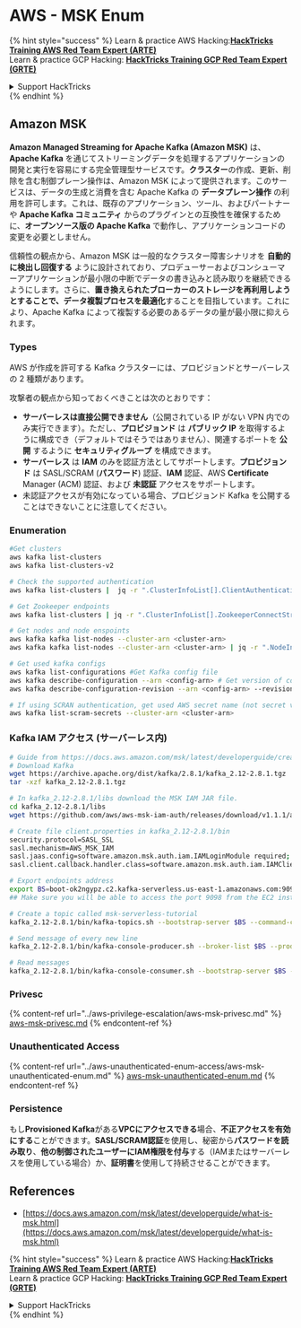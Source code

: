# AWS - MSK Enum

{% hint style="success" %}
Learn & practice AWS Hacking:<img src="../../../.gitbook/assets/image (1) (1) (1) (1).png" alt="" data-size="line">[**HackTricks Training AWS Red Team Expert (ARTE)**](https://training.hacktricks.xyz/courses/arte)<img src="../../../.gitbook/assets/image (1) (1) (1) (1).png" alt="" data-size="line">\
Learn & practice GCP Hacking: <img src="../../../.gitbook/assets/image (2) (1).png" alt="" data-size="line">[**HackTricks Training GCP Red Team Expert (GRTE)**<img src="../../../.gitbook/assets/image (2) (1).png" alt="" data-size="line">](https://training.hacktricks.xyz/courses/grte)

<details>

<summary>Support HackTricks</summary>

* Check the [**subscription plans**](https://github.com/sponsors/carlospolop)!
* **Join the** 💬 [**Discord group**](https://discord.gg/hRep4RUj7f) or the [**telegram group**](https://t.me/peass) or **follow** us on **Twitter** 🐦 [**@hacktricks\_live**](https://twitter.com/hacktricks_live)**.**
* **Share hacking tricks by submitting PRs to the** [**HackTricks**](https://github.com/carlospolop/hacktricks) and [**HackTricks Cloud**](https://github.com/carlospolop/hacktricks-cloud) github repos.

</details>
{% endhint %}

## Amazon MSK

**Amazon Managed Streaming for Apache Kafka (Amazon MSK)** は、**Apache Kafka** を通じてストリーミングデータを処理するアプリケーションの開発と実行を容易にする完全管理型サービスです。**クラスター**の作成、更新、削除を含む制御プレーン操作は、Amazon MSK によって提供されます。このサービスは、データの生成と消費を含む Apache Kafka の **データプレーン操作** の利用を許可します。これは、既存のアプリケーション、ツール、およびパートナーや **Apache Kafka コミュニティ** からのプラグインとの互換性を確保するために、**オープンソース版の Apache Kafka** で動作し、アプリケーションコードの変更を必要としません。

信頼性の観点から、Amazon MSK は一般的なクラスター障害シナリオを **自動的に検出し回復する** ように設計されており、プロデューサーおよびコンシューマーアプリケーションが最小限の中断でデータの書き込みと読み取りを継続できるようにします。さらに、**置き換えられたブローカーのストレージを再利用しようとすることで、データ複製プロセスを最適化**することを目指しています。これにより、Apache Kafka によって複製する必要のあるデータの量が最小限に抑えられます。

### **Types**

AWS が作成を許可する Kafka クラスターには、プロビジョンドとサーバーレスの 2 種類があります。

攻撃者の観点から知っておくべきことは次のとおりです：

* **サーバーレスは直接公開できません**（公開されている IP がない VPN 内でのみ実行できます）。ただし、**プロビジョンド** は **パブリック IP** を取得するように構成でき（デフォルトではそうではありません）、関連するポートを **公開** するように **セキュリティグループ** を構成できます。
* **サーバーレス** は **IAM** のみを認証方法としてサポートします。**プロビジョンド** は SASL/SCRAM (**パスワード**) 認証、**IAM** 認証、AWS **Certificate** Manager (ACM) 認証、および **未認証** アクセスをサポートします。
* 未認証アクセスが有効になっている場合、プロビジョンド Kafka を公開することはできないことに注意してください。

### Enumeration
```bash
#Get clusters
aws kafka list-clusters
aws kafka list-clusters-v2

# Check the supported authentication
aws kafka list-clusters |  jq -r ".ClusterInfoList[].ClientAuthentication"

# Get Zookeeper endpoints
aws kafka list-clusters | jq -r ".ClusterInfoList[].ZookeeperConnectString, .ClusterInfoList[].ZookeeperConnectStringTls"

# Get nodes and node enspoints
aws kafka kafka list-nodes --cluster-arn <cluster-arn>
aws kafka kafka list-nodes --cluster-arn <cluster-arn> | jq -r ".NodeInfoList[].BrokerNodeInfo.Endpoints" # Get endpoints

# Get used kafka configs
aws kafka list-configurations #Get Kafka config file
aws kafka describe-configuration --arn <config-arn> # Get version of config
aws kafka describe-configuration-revision --arn <config-arn> --revision <version> # Get content of config version

# If using SCRAN authentication, get used AWS secret name (not secret value)
aws kafka list-scram-secrets --cluster-arn <cluster-arn>
```
### Kafka IAM アクセス (サーバーレス内)
```bash
# Guide from https://docs.aws.amazon.com/msk/latest/developerguide/create-serverless-cluster.html
# Download Kafka
wget https://archive.apache.org/dist/kafka/2.8.1/kafka_2.12-2.8.1.tgz
tar -xzf kafka_2.12-2.8.1.tgz

# In kafka_2.12-2.8.1/libs download the MSK IAM JAR file.
cd kafka_2.12-2.8.1/libs
wget https://github.com/aws/aws-msk-iam-auth/releases/download/v1.1.1/aws-msk-iam-auth-1.1.1-all.jar

# Create file client.properties in kafka_2.12-2.8.1/bin
security.protocol=SASL_SSL
sasl.mechanism=AWS_MSK_IAM
sasl.jaas.config=software.amazon.msk.auth.iam.IAMLoginModule required;
sasl.client.callback.handler.class=software.amazon.msk.auth.iam.IAMClientCallbackHandler

# Export endpoints address
export BS=boot-ok2ngypz.c2.kafka-serverless.us-east-1.amazonaws.com:9098
## Make sure you will be able to access the port 9098 from the EC2 instance (check VPS, subnets and SG)

# Create a topic called msk-serverless-tutorial
kafka_2.12-2.8.1/bin/kafka-topics.sh --bootstrap-server $BS --command-config client.properties --create --topic msk-serverless-tutorial --partitions 6

# Send message of every new line
kafka_2.12-2.8.1/bin/kafka-console-producer.sh --broker-list $BS --producer.config client.properties --topic msk-serverless-tutorial

# Read messages
kafka_2.12-2.8.1/bin/kafka-console-consumer.sh --bootstrap-server $BS --consumer.config client.properties --topic msk-serverless-tutorial --from-beginning
```
### Privesc

{% content-ref url="../aws-privilege-escalation/aws-msk-privesc.md" %}
[aws-msk-privesc.md](../aws-privilege-escalation/aws-msk-privesc.md)
{% endcontent-ref %}

### Unauthenticated Access

{% content-ref url="../aws-unauthenticated-enum-access/aws-msk-unauthenticated-enum.md" %}
[aws-msk-unauthenticated-enum.md](../aws-unauthenticated-enum-access/aws-msk-unauthenticated-enum.md)
{% endcontent-ref %}

### Persistence

もし**Provisioned Kafka**がある**VPCにアクセスできる**場合、**不正アクセスを有効にする**ことができます。**SASL/SCRAM認証**を使用し、秘密から**パスワードを読み取り**、**他の制御されたユーザーにIAM権限を付与**する（IAMまたはサーバーレスを使用している場合）か、**証明書**を使用して持続させることができます。

## References

* [https://docs.aws.amazon.com/msk/latest/developerguide/what-is-msk.html](https://docs.aws.amazon.com/msk/latest/developerguide/what-is-msk.html)

{% hint style="success" %}
Learn & practice AWS Hacking:<img src="../../../.gitbook/assets/image (1) (1) (1) (1).png" alt="" data-size="line">[**HackTricks Training AWS Red Team Expert (ARTE)**](https://training.hacktricks.xyz/courses/arte)<img src="../../../.gitbook/assets/image (1) (1) (1) (1).png" alt="" data-size="line">\
Learn & practice GCP Hacking: <img src="../../../.gitbook/assets/image (2) (1).png" alt="" data-size="line">[**HackTricks Training GCP Red Team Expert (GRTE)**<img src="../../../.gitbook/assets/image (2) (1).png" alt="" data-size="line">](https://training.hacktricks.xyz/courses/grte)

<details>

<summary>Support HackTricks</summary>

* Check the [**subscription plans**](https://github.com/sponsors/carlospolop)!
* **Join the** 💬 [**Discord group**](https://discord.gg/hRep4RUj7f) or the [**telegram group**](https://t.me/peass) or **follow** us on **Twitter** 🐦 [**@hacktricks\_live**](https://twitter.com/hacktricks_live)**.**
* **Share hacking tricks by submitting PRs to the** [**HackTricks**](https://github.com/carlospolop/hacktricks) and [**HackTricks Cloud**](https://github.com/carlospolop/hacktricks-cloud) github repos.

</details>
{% endhint %}
